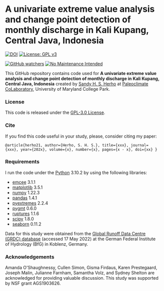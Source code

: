 # A univariate extreme value analysis and change point detection of monthly discharge in Kali Kupang, Central Java, Indonesia
[![DOI](https://zenodo.org/badge/470391679.svg)](https://zenodo.org/badge/latestdoi/470391679)
[![License: GPL v3](https://img.shields.io/badge/License-GPLv3-blue.svg)](https://www.gnu.org/licenses/gpl-3.0)

[![GitHub watchers](https://img.shields.io/github/watchers/Naereen/StrapDown.js.svg?style=social&label=Watch&maxAge=2592000)](https://github.com/sandyherho/ensoIndoRice/watchers)
[![No Maintenance Intended](http://unmaintained.tech/badge.svg)](http://unmaintained.tech/)


This GitHub repository contains code used for **A univariate extreme value analysis and change point detection of monthly discharge in Kali Kupang, Central Java, Indonesia** created by [Sandy H. S. Herho](https://www.geol.umd.edu/sandyherho) at [Paleoclimate CoLaboratory](https://www.geol.umd.edu/facilities/sil/), University of Maryland College Park.

### License

This code is released under the [GPL-3.0 License](https://github.com/sandyherho/kaliKupangDisch/blob/main/LICENCE).

### Cite

If you find this code useful in your study, please, consider citing my paper:

`
@article{herho21,
         author={Herho, S. H. S.},
         title={xxx},
         journal={xxx},
         year={202x},
         volume={x},
         number={x},
         pages={x - x},
         doi={xx}
}
`
### Requirements

I run the code under the [Python](https://www.python.org/) 3.10.2 by using the following libraries:

- [emcee](https://emcee.readthedocs.io/en/stable/) 3.1.1
- [matplotlib](https://matplotlib.org/) 3.5.1
- [numpy](https://numpy.org/) 1.22.3
- [pandas](https://pandas.pydata.org/) 1.4.1
- [pyextremes](https://georgebv.github.io/pyextremes/) 2.2.4
- [pygmt](https://www.pygmt.org/latest/) 0.6.0
- [ruptures](https://centre-borelli.github.io/ruptures-docs/) 1.1.6
- [scipy](https://scipy.org/) 1.8.0
- [seaborn](https://seaborn.pydata.org/) 0.11.2 


Data for this study were obtained from the [Global Runoff Data Centre (GRDC) database](https://www.bafg.de/GRDC/) (accessed 17 May 2022) at the German Federal Institute of Hydrology (BfG) in Koblenz, Germany.

### Acknowledgements

Amanda O'Shaughnessy, Cullen Simon, Gisma Firdaus, Karen Prestegaard, Joseph Malin, Julianne Farnham, Samantha Volz, and Sydney Shelton are acknowledged for providing valuable discussion. This study was supported by NSF grant AGS1903626.
